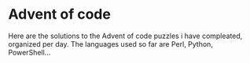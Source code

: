 # Advent of code

Here are the solutions to the Advent of code puzzles i have compleated, organized per day.
The languages used so far  are Perl, Python, PowerShell...